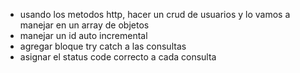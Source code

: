 - usando los metodos http, hacer un crud de usuarios y lo vamos a manejar en un array de objetos
- manejar un id auto incremental 
- agregar bloque try catch a las consultas
- asignar el status code correcto a cada consulta